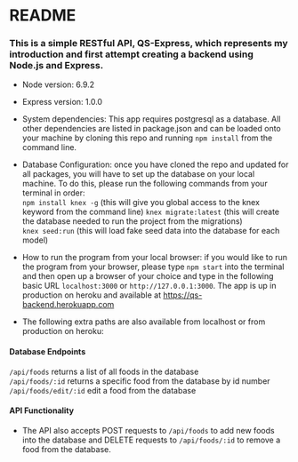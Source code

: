 # README

### This is a simple RESTful API, QS-Express, which represents my introduction and first attempt creating a backend using Node.js and Express. 


* Node version: 6.9.2

* Express version: 1.0.0

* System dependencies: This app requires postgresql as a database. All other dependencies are listed in package.json and can be loaded onto your machine by cloning this repo and running `npm install` from the command line.

* Database Configuration: once you have cloned the repo and updated for all packages, you will have to set up the database on your local machine. To do this, please run the following commands from your terminal in order:  
`npm install knex -g` (this will give you global access to the knex keyword from the command line) 
`knex migrate:latest` (this will create the database needed to run the project from the migrations)    
`knex seed:run` (this will load fake seed data into the database for each model)  

* How to run the program from your local browser: if you would like to run the program from your browser, please type `npm start` into the terminal and then open up a browser of your choice and type in the following basic URL `localhost:3000` or `http://127.0.0.1:3000`. The app is up in production on heroku and available at https://qs-backend.herokuapp.com 

* The following extra paths are also available from localhost or from production on heroku: 

#### Database Endpoints
`/api/foods` returns a list of all foods in the database  
`/api/foods/:id`  returns a specific food from the database by id number    
`/api/foods/edit/:id` edit a food from the database  

#### API Functionality
* The API also accepts POST requests to `/api/foods` to add new foods into the database and DELETE requests to `/api/foods/:id` to remove a food from the database. 


